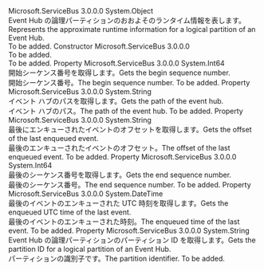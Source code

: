 <Type Name="PartitionRuntimeInformation" FullName="Microsoft.ServiceBus.Messaging.PartitionRuntimeInformation">
  <TypeSignature Language="C#" Value="public class PartitionRuntimeInformation" />
  <TypeSignature Language="ILAsm" Value=".class public auto ansi beforefieldinit PartitionRuntimeInformation extends System.Object" />
  <TypeSignature Language="DocId" Value="T:Microsoft.ServiceBus.Messaging.PartitionRuntimeInformation" />
  <TypeSignature Language="VB.NET" Value="Public Class PartitionRuntimeInformation" />
  <TypeSignature Language="F#" Value="type PartitionRuntimeInformation = class" />
  <AssemblyInfo>
    <AssemblyName>Microsoft.ServiceBus</AssemblyName>
    <AssemblyVersion>3.0.0.0</AssemblyVersion>
  </AssemblyInfo>
  <Base>
    <BaseTypeName>System.Object</BaseTypeName>
  </Base>
  <Interfaces />
  <Docs>
    <summary><span data-ttu-id="6234b-101">Event Hub の論理パーティションのおおよそのランタイム情報を表します。</span><span class="sxs-lookup"><span data-stu-id="6234b-101">Represents the approximate runtime information for a logical partition of an Event Hub.</span></span></summary>
    <remarks>To be added.</remarks>
  </Docs>
  <Members>
    <Member MemberName=".ctor">
      <MemberSignature Language="C#" Value="public PartitionRuntimeInformation ();" />
      <MemberSignature Language="ILAsm" Value=".method public hidebysig specialname rtspecialname instance void .ctor() cil managed" />
      <MemberSignature Language="DocId" Value="M:Microsoft.ServiceBus.Messaging.PartitionRuntimeInformation.#ctor" />
      <MemberSignature Language="VB.NET" Value="Public Sub New ()" />
      <MemberType>Constructor</MemberType>
      <AssemblyInfo>
        <AssemblyName>Microsoft.ServiceBus</AssemblyName>
        <AssemblyVersion>3.0.0.0</AssemblyVersion>
      </AssemblyInfo>
      <Parameters />
      <Docs>
        <summary>To be added.</summary>
        <remarks>To be added.</remarks>
      </Docs>
    </Member>
    <Member MemberName="BeginSequenceNumber">
      <MemberSignature Language="C#" Value="public long BeginSequenceNumber { get; }" />
      <MemberSignature Language="ILAsm" Value=".property instance int64 BeginSequenceNumber" />
      <MemberSignature Language="DocId" Value="P:Microsoft.ServiceBus.Messaging.PartitionRuntimeInformation.BeginSequenceNumber" />
      <MemberSignature Language="VB.NET" Value="Public ReadOnly Property BeginSequenceNumber As Long" />
      <MemberSignature Language="F#" Value="member this.BeginSequenceNumber : int64" Usage="Microsoft.ServiceBus.Messaging.PartitionRuntimeInformation.BeginSequenceNumber" />
      <MemberType>Property</MemberType>
      <AssemblyInfo>
        <AssemblyName>Microsoft.ServiceBus</AssemblyName>
        <AssemblyVersion>3.0.0.0</AssemblyVersion>
      </AssemblyInfo>
      <ReturnValue>
        <ReturnType>System.Int64</ReturnType>
      </ReturnValue>
      <Docs>
        <summary><span data-ttu-id="6234b-102">開始シーケンス番号を取得します。</span><span class="sxs-lookup"><span data-stu-id="6234b-102">Gets the begin sequence number.</span></span></summary>
        <value><span data-ttu-id="6234b-103">開始シーケンス番号。</span><span class="sxs-lookup"><span data-stu-id="6234b-103">The begin sequence number.</span></span></value>
        <remarks>To be added.</remarks>
      </Docs>
    </Member>
    <Member MemberName="EventHubPath">
      <MemberSignature Language="C#" Value="public string EventHubPath { get; }" />
      <MemberSignature Language="ILAsm" Value=".property instance string EventHubPath" />
      <MemberSignature Language="DocId" Value="P:Microsoft.ServiceBus.Messaging.PartitionRuntimeInformation.EventHubPath" />
      <MemberSignature Language="VB.NET" Value="Public ReadOnly Property EventHubPath As String" />
      <MemberSignature Language="F#" Value="member this.EventHubPath : string" Usage="Microsoft.ServiceBus.Messaging.PartitionRuntimeInformation.EventHubPath" />
      <MemberType>Property</MemberType>
      <AssemblyInfo>
        <AssemblyName>Microsoft.ServiceBus</AssemblyName>
        <AssemblyVersion>3.0.0.0</AssemblyVersion>
      </AssemblyInfo>
      <ReturnValue>
        <ReturnType>System.String</ReturnType>
      </ReturnValue>
      <Docs>
        <summary><span data-ttu-id="6234b-104">イベント ハブのパスを取得します。</span><span class="sxs-lookup"><span data-stu-id="6234b-104">Gets the path of the event hub.</span></span></summary>
        <value><span data-ttu-id="6234b-105">イベント ハブのパス。</span><span class="sxs-lookup"><span data-stu-id="6234b-105">The path of the event hub.</span></span></value>
        <remarks>To be added.</remarks>
      </Docs>
    </Member>
    <Member MemberName="LastEnqueuedOffset">
      <MemberSignature Language="C#" Value="public string LastEnqueuedOffset { get; }" />
      <MemberSignature Language="ILAsm" Value=".property instance string LastEnqueuedOffset" />
      <MemberSignature Language="DocId" Value="P:Microsoft.ServiceBus.Messaging.PartitionRuntimeInformation.LastEnqueuedOffset" />
      <MemberSignature Language="VB.NET" Value="Public ReadOnly Property LastEnqueuedOffset As String" />
      <MemberSignature Language="F#" Value="member this.LastEnqueuedOffset : string" Usage="Microsoft.ServiceBus.Messaging.PartitionRuntimeInformation.LastEnqueuedOffset" />
      <MemberType>Property</MemberType>
      <AssemblyInfo>
        <AssemblyName>Microsoft.ServiceBus</AssemblyName>
        <AssemblyVersion>3.0.0.0</AssemblyVersion>
      </AssemblyInfo>
      <ReturnValue>
        <ReturnType>System.String</ReturnType>
      </ReturnValue>
      <Docs>
        <summary><span data-ttu-id="6234b-106">最後にエンキューされたイベントのオフセットを取得します。</span><span class="sxs-lookup"><span data-stu-id="6234b-106">Gets the offset of the last enqueued event.</span></span></summary>
        <value><span data-ttu-id="6234b-107">最後のエンキューされたイベントのオフセット。</span><span class="sxs-lookup"><span data-stu-id="6234b-107">The offset of the last enqueued event.</span></span></value>
        <remarks>To be added.</remarks>
      </Docs>
    </Member>
    <Member MemberName="LastEnqueuedSequenceNumber">
      <MemberSignature Language="C#" Value="public long LastEnqueuedSequenceNumber { get; }" />
      <MemberSignature Language="ILAsm" Value=".property instance int64 LastEnqueuedSequenceNumber" />
      <MemberSignature Language="DocId" Value="P:Microsoft.ServiceBus.Messaging.PartitionRuntimeInformation.LastEnqueuedSequenceNumber" />
      <MemberSignature Language="VB.NET" Value="Public ReadOnly Property LastEnqueuedSequenceNumber As Long" />
      <MemberSignature Language="F#" Value="member this.LastEnqueuedSequenceNumber : int64" Usage="Microsoft.ServiceBus.Messaging.PartitionRuntimeInformation.LastEnqueuedSequenceNumber" />
      <MemberType>Property</MemberType>
      <AssemblyInfo>
        <AssemblyName>Microsoft.ServiceBus</AssemblyName>
        <AssemblyVersion>3.0.0.0</AssemblyVersion>
      </AssemblyInfo>
      <ReturnValue>
        <ReturnType>System.Int64</ReturnType>
      </ReturnValue>
      <Docs>
        <summary><span data-ttu-id="6234b-108">最後のシーケンス番号を取得します。</span><span class="sxs-lookup"><span data-stu-id="6234b-108">Gets the end sequence number.</span></span></summary>
        <value><span data-ttu-id="6234b-109">最後のシーケンス番号。</span><span class="sxs-lookup"><span data-stu-id="6234b-109">The end sequence number.</span></span></value>
        <remarks>To be added.</remarks>
      </Docs>
    </Member>
    <Member MemberName="LastEnqueuedTimeUtc">
      <MemberSignature Language="C#" Value="public DateTime LastEnqueuedTimeUtc { get; }" />
      <MemberSignature Language="ILAsm" Value=".property instance valuetype System.DateTime LastEnqueuedTimeUtc" />
      <MemberSignature Language="DocId" Value="P:Microsoft.ServiceBus.Messaging.PartitionRuntimeInformation.LastEnqueuedTimeUtc" />
      <MemberSignature Language="VB.NET" Value="Public ReadOnly Property LastEnqueuedTimeUtc As DateTime" />
      <MemberSignature Language="F#" Value="member this.LastEnqueuedTimeUtc : DateTime" Usage="Microsoft.ServiceBus.Messaging.PartitionRuntimeInformation.LastEnqueuedTimeUtc" />
      <MemberType>Property</MemberType>
      <AssemblyInfo>
        <AssemblyName>Microsoft.ServiceBus</AssemblyName>
        <AssemblyVersion>3.0.0.0</AssemblyVersion>
      </AssemblyInfo>
      <ReturnValue>
        <ReturnType>System.DateTime</ReturnType>
      </ReturnValue>
      <Docs>
        <summary><span data-ttu-id="6234b-110">最後のイベントのエンキューされた UTC 時刻を取得します。</span><span class="sxs-lookup"><span data-stu-id="6234b-110">Gets the enqueued UTC time of the last event.</span></span></summary>
        <value><span data-ttu-id="6234b-111">最後のイベントのエンキューされた時刻。</span><span class="sxs-lookup"><span data-stu-id="6234b-111">The enqueued time of the last event.</span></span></value>
        <remarks>To be added.</remarks>
      </Docs>
    </Member>
    <Member MemberName="PartitionId">
      <MemberSignature Language="C#" Value="public string PartitionId { get; }" />
      <MemberSignature Language="ILAsm" Value=".property instance string PartitionId" />
      <MemberSignature Language="DocId" Value="P:Microsoft.ServiceBus.Messaging.PartitionRuntimeInformation.PartitionId" />
      <MemberSignature Language="VB.NET" Value="Public ReadOnly Property PartitionId As String" />
      <MemberSignature Language="F#" Value="member this.PartitionId : string" Usage="Microsoft.ServiceBus.Messaging.PartitionRuntimeInformation.PartitionId" />
      <MemberType>Property</MemberType>
      <AssemblyInfo>
        <AssemblyName>Microsoft.ServiceBus</AssemblyName>
        <AssemblyVersion>3.0.0.0</AssemblyVersion>
      </AssemblyInfo>
      <ReturnValue>
        <ReturnType>System.String</ReturnType>
      </ReturnValue>
      <Docs>
        <summary><span data-ttu-id="6234b-112">Event Hub の論理パーティションのパーティション ID を取得します。</span><span class="sxs-lookup"><span data-stu-id="6234b-112">Gets the partition ID for a logical partition of an Event Hub.</span></span></summary>
        <value><span data-ttu-id="6234b-113">パーティションの識別子です。</span><span class="sxs-lookup"><span data-stu-id="6234b-113">The partition identifier.</span></span></value>
        <remarks>To be added.</remarks>
      </Docs>
    </Member>
  </Members>
</Type>
